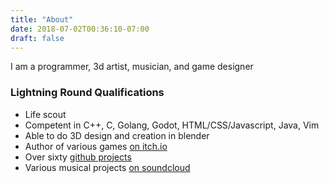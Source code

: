 ```yaml
---
title: "About"
date: 2018-07-02T00:36:10-07:00
draft: false
---
```


I am a programmer, 3d artist, musician, and game designer

### Lightning Round Qualifications

* Life scout
* Competent in C++, C, Golang, Godot, HTML/CSS/Javascript, Java, Vim
* Able to do 3D design and creation in blender
* Author of various games [on itch.io](https://creikey.itch.io/)
* Over sixty [github projects](https://github.com/creikey)
* Various musical projects [on soundcloud](https://soundcloud.com/creikey/)